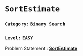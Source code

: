 # `SortEstimate`

###    `Category:` `Binary Search`
###    `Level:` `EASY`

Problem Statement : [__SortEstimate__](https://community.topcoder.com/stat?c=problem_statement&pm=3561&rd=6519)
    
